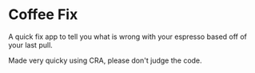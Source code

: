 # Coffee Fix

A quick fix app to tell you what is wrong with your espresso based off of your last pull. 

Made very quicky using CRA, please don't judge the code.
